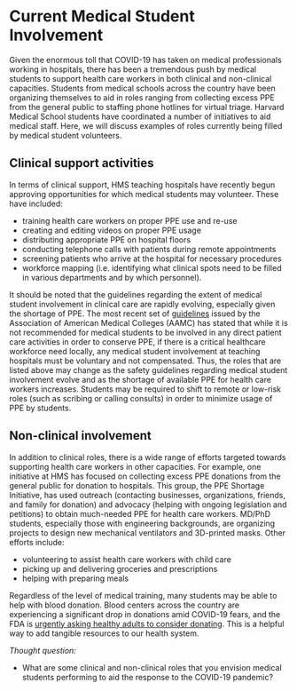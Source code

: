 # Current Medical Student Involvement

Given the enormous toll that COVID-19 has taken on medical professionals working in hospitals, there has been a tremendous push by medical students to support health care workers in both clinical and non-clinical capacities.  Students from medical schools across the country have been organizing themselves to aid in roles ranging from collecting excess PPE from the general public to staffing phone hotlines for virtual triage.  Harvard Medical School students have coordinated a number of initiatives to aid medical staff.  Here, we will discuss examples of roles currently being filled by medical student volunteers. 

## Clinical support activities

In terms of clinical support, HMS teaching hospitals have recently begun approving opportunities for which medical students may volunteer.  These have included:

* training health care workers on proper PPE use and re-use
* creating and editing videos on proper PPE usage
* distributing appropriate PPE on hospital floors
* conducting telephone calls with patients during remote appointments
* screening patients who arrive at the hospital for necessary procedures
* workforce mapping \(i.e. identifying what clinical spots need to be filled in various departments and by which personnel\).

It should be noted that the guidelines regarding the extent of medical student involvement in clinical care are rapidly evolving, especially given the shortage of PPE.  The most recent set of [guidelines](https://www.aamc.org/system/files/2020-03/Interim%20Guidance%20on%20medical%20students%20voluntary%20participation%203.23%20Final.pdf) issued by the Association of American Medical Colleges \(AAMC\) has stated that while it is not recommended for medical students to be involved in any direct patient care activities in order to conserve PPE, if there is a critical healthcare workforce need locally, any medical student involvement at teaching hospitals must be voluntary and not compensated. Thus, the roles that are listed above may change as the safety guidelines regarding medical student involvement evolve and as the shortage of available PPE for health care workers increases.  Students may be required to shift to remote or low-risk roles \(such as scribing or calling consults\) in order to minimize usage of PPE by students.

## Non-clinical involvement

In addition to clinical roles, there is a wide range of efforts targeted towards supporting health care workers in other capacities. For example, one initiative at HMS has focused on collecting excess PPE donations from the general public for donation to hospitals. This group, the PPE Shortage Initiative, has used outreach \(contacting businesses, organizations, friends, and family for donation\) and advocacy \(helping with ongoing legislation and petitions\) to obtain much-needed PPE for health care workers. MD/PhD students, especially those with engineering backgrounds, are organizing projects to design new mechanical ventilators and 3D-printed masks. Other efforts include:

* volunteering to assist health care workers with child care
* picking up and delivering groceries and prescriptions
* helping with preparing meals

Regardless of the level of medical training, many students may be able to help with blood donation. Blood centers across the country are experiencing a significant drop in donations amid COVID-19 fears, and the FDA is [urgently asking healthy adults to consider donating](https://abcnews.go.com/Politics/fda-worried-blood-shortage-donation-drives-canceled-amid/story?id=69581026). This is a helpful way to add tangible resources to our health system.  


_Thought question:_

* What are some clinical and non-clinical roles that you envision medical students performing to aid the response to the COVID-19 pandemic? 

